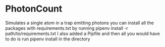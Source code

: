 # PhotonCount
Simulates a single atom in a trap emitting photons
you can install all the packages with requirements.txt by running 
pipenv install -r path/to/requirements.txt
I also added a Pipfile and then all you would have to do is run pipenv install in the directory 

